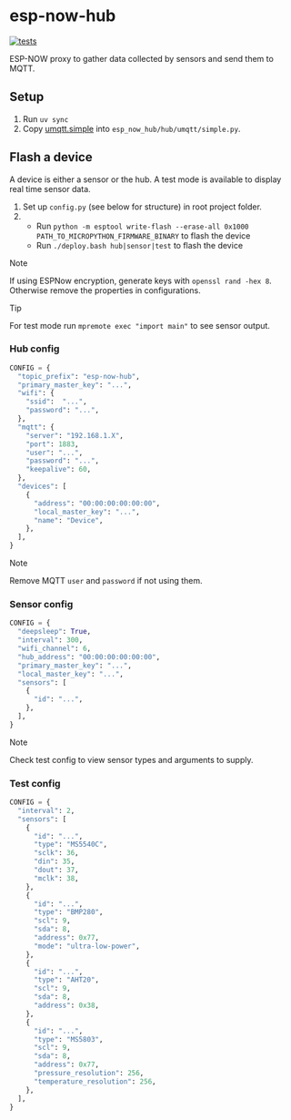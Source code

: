 # esp-now-hub

[![tests](https://github.com/gpajot/esp-now-hub/actions/workflows/test.yml/badge.svg?branch=main&event=push)](https://github.com/gpajot/esp-now-hub/actions/workflows/test.yml?query=branch%3Amain+event%3Apush)

ESP-NOW proxy to gather data collected by sensors and send them to MQTT.

## Setup
1. Run `uv sync`
2. Copy [umqtt.simple](https://github.com/micropython/micropython-lib/blob/master/micropython/umqtt.simple/umqtt/simple.py) into `esp_now_hub/hub/umqtt/simple.py`.

## Flash a device
A device is either a sensor or the hub. A test mode is available to display real time sensor data.

1. Set up `config.py` (see below for structure) in root project folder.
2.
   - Run `python -m esptool write-flash --erase-all 0x1000 PATH_TO_MICROPYTHON_FIRMWARE_BINARY` to flash the device
   - Run `./deploy.bash hub|sensor|test` to flash the device

> [!NOTE]
> If using ESPNow encryption, generate keys with `openssl rand -hex 8`.
> Otherwise remove the properties in configurations.

> [!TIP]
> For test mode run `mpremote exec "import main"` to see sensor output.

### Hub config
```python
CONFIG = {
  "topic_prefix": "esp-now-hub",
  "primary_master_key": "...",
  "wifi": {
    "ssid":  "...",
    "password": "...",
  },
  "mqtt": {
    "server": "192.168.1.X",
    "port": 1883,
    "user": "...",
    "password": "...",
    "keepalive": 60,
  },
  "devices": [
    {
      "address": "00:00:00:00:00:00",
      "local_master_key": "...",
      "name": "Device",
    },
  ],
}
```
> [!NOTE]
> Remove MQTT `user` and `password` if not using them.

### Sensor config
```python
CONFIG = {
  "deepsleep": True,
  "interval": 300,
  "wifi_channel": 6,
  "hub_address": "00:00:00:00:00:00",
  "primary_master_key": "...",
  "local_master_key": "...",
  "sensors": [
    {
      "id": "...",
    },
  ],
}
```
> [!NOTE]
> Check test config to view sensor types and arguments to supply.

### Test config
```python
CONFIG = {
  "interval": 2,
  "sensors": [
    {
      "id": "...",
      "type": "MS5540C",
      "sclk": 36,
      "din": 35,
      "dout": 37,
      "mclk": 38,
    },
    {
      "id": "...",
      "type": "BMP280",
      "scl": 9,
      "sda": 8,
      "address": 0x77,
      "mode": "ultra-low-power",
    },
    {
      "id": "...",
      "type": "AHT20",
      "scl": 9,
      "sda": 8,
      "address": 0x38,
    },
    {
      "id": "...",
      "type": "MS5803",
      "scl": 9,
      "sda": 8,
      "address": 0x77,
      "pressure_resolution": 256,
      "temperature_resolution": 256,
    },
  ],
}
```


